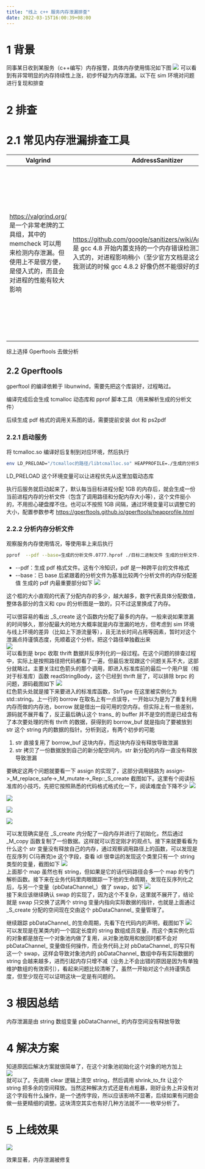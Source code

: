 ```yaml
---
title: "线上 c++ 服务内存泄漏排查"
date: 2022-03-15T16:00:39+08:00
---
```

# 1 背景
同事某日收到某服务（c++编写）内存报警，具体内存使用情况如下图
![](/blog/cpp_memory_leak/1.png)
可以看到有非常明显的内存持续性上涨，初步怀疑为内存泄漏。以下在 sim 环境对问题进行复现和排查

# 2 排查
#  2.1 常见内存泄漏排查工具
|Valgrind|AddressSanitizer|Gperftools|BCC|
|---|---|---|---|
|https://valgrind.org/ 是一个非常老牌的工具组，其中的 memcheck 可以用来检测内存泄漏。但使用上不是很方便，是侵入式的，而且会对进程的性能有较大影响|https://github.com/google/sanitizers/wiki/AddressSanitizer 是 gcc 4.8 开始内置支持的一个内存错误检测工具，仍然是侵入式的，对进程影响稍小（至少官方文档是这么说的），可惜在我测试的时候 gcc 4.8.2 好像仍然不能很好的支持|https://github.com/gperftools/gperftools 是一组高性能的支持多线程 malloc() 实现的集合，并附带了一些性能分析工具。tcmalloc 大家应该比较耳熟，前面指的就是它。同样是侵入式的，可以把它链接到项目中，复用 tcmalloc 的能力去排查内存泄漏的地方，对进程影响稍小。同理 jemalloc 也有类似的工具，用哪个都行|https://github.com/iovisor/bcc 本身是一个用于创建高效内核跟踪和操作程序的工具包，基于 eBPF 功能实现。eBPF 是在 Linux 3.15 开始出现的一个新特性 ，而 bcc 内的大部分工具（包括内存泄漏的检测）都需要 Linux 4.1 及更高版本。它最大的优点是非侵入式，同样对进程影响也较小，应该是在条件满足时的最佳使用工具。不过很遗憾，目前线上系统 linux 内核版本都是3，无法使用。eBPF 虽然诞生的很早，但是最近几年才火起来的技术，它可以实现很多非常强大并且令人兴奋的功能，以后基于它去做大规模常态化的系统监控和 debug 可能会是一个趋势|

综上选择 Gperftools 去做分析
## 2.2 Gperftools
gperftool 的编译依赖于 libunwind，需要先把这个库装好，过程略过。

编译完成后会生成 tcmalloc 动态库和 pprof 脚本工具（用来解析生成的分析文件）

后续生成 pdf 格式的调用关系图的话，需要提前安装 dot 和 ps2pdf 

### 2.2.1 启动服务
将 tcmalloc.so 编译好后复制到对应环境，然后执行
```bash
env LD_PRELOAD="/tcmalloc的路径/libtcmalloc.so" HEAPPROFILE=./生成的分析文件.hprof ./目标二进制文件
```
LD_PRELOAD 这个环境变量可以让进程优先从这里加载动态库

执行后服务就启动起来了，默认每当目标进程分配 1GB 的内存后，就会生成一份当前进程内存的分析文件（包含了调用路径和分配内存大小等），这个文件挺小的，不用担心硬盘撑不住。也可以不按照 1GB 间隔，通过环境变量可以调整它的大小，配置参数参考 https://gperftools.github.io/gperftools/heapprofile.html

### 2.2.2 分析内存分析文件
观察服务内存使用情况，等使用率上来后执行
```bash
pprof  --pdf --base=生成的分析文件.0777.hprof ./目标二进制文件 生成的分析文件.7777.hprof > heap.pdf
```
- --pdf：生成 pdf 格式文件。这有个冷知识，pdf 是一种跨平台的文件格式
- --base：已 base 后紧跟着的分析文件为基准比较两个分析文件的内存分配差值
生成的 pdf 内最重要部分如下
![](/blog/cpp_memory_leak/2.png)  

这个框的大小直观的代表了分配内存的多少，越大越多，数字代表具体分配数值，整体各部分的含义和 cpu 的分析图是一致的，只不过这里换成了内存。

可以很容易的看出 \_S_create 这个函数内分配了最多的内存。一般来说如果泄漏的时间够久，那分配最大的地方大概率就是内存泄漏的地方，但考虑到 sim 环境与线上环境的差异（比如上下游流量等），且无法长时间占用等因素，暂时对这个泄漏点持谨慎态度，先顺着这个分析。把这个路径单独截出来  
![](/blog/cpp_memory_leak/3.png)  
可以看到是 brpc 收取 thrift 数据并反序列化的一段过程。在这个问题的排查过程中，实际上是按照路径把代码都看了一遍，但最后发现跟这个问题关系不大，这部分就略过。主要关注红色箭头的那个调用，即进入标准库前的最后一个用户层（相对于标准库）函数 readStringBody，这个已经到 thrift 层了，可以排除 brpc 的问题，源码截图如下 
![](/blog/cpp_memory_leak/4.png)  
红色箭头处就是接下来要进入的标准库函数，StrType 在这里被实例化为 std::string。上一行的 borrow 在取名上有一点误导，一开始以为是为了重复利用内存而做的内存池，borrow 就是借出一段可用的空内存。但实际上有一些差别，源码就不展开看了，反正最后确认这个 trans_ 的 buffer 并不是空的而是已经含有了本次要处理的所有 thrift 的数据，获得到的 borrow_buf 就是指向了要被放到 str 这个 string 内的数据的指针。分析到这，有两个初步的可能

1. str 直接复用了 borrow_buf 这块内存，而这块内存没有释放导致泄漏
2. str 拷贝了一份数据放到自己的新分配空间内，str 新分配的内存一直没有释放导致泄漏  


要确定这两个问题就要看一下 assign 的实现了，这部分调用链路为 assign->_M_replace_safe->_M_mutate→_Rep::_S_create 截图如下。这里有个阅读标准库的小技巧，先把它按照熟悉的代码格式格式化一下，阅读难度会下降不少
![](/blog/cpp_memory_leak/5.png)  

![](/blog/cpp_memory_leak/6.png)  

![](/blog/cpp_memory_leak/7.png)  

![](/blog/cpp_memory_leak/8.png)  

可以发现确实是在 \_S_create 内分配了一段内存并进行了初始化，然后通过 \_M_copy 函数复制了一份数据。这样就可以否定刚才的观点1。接下来就要看看为什么这个 str 变量没有释放自己的内存，通过观察调用路径上的函数，可以发现是在反序列 C(马赛克)e 这个字段，查看 idl 很幸运的发现这个类里只有一个 string 类型的变量，截图如下
![](/blog/cpp_memory_leak/9.png)  
上面那个 map 虽然也有 string，但如果是它的话代码路径会多一个 map 的专门解析函数。接下来在业务代码里肉眼跟踪一下他的生命周期，发现在反序列化之后，与另一个变量（pbDataChannel_）做了 swap，如下
![](/blog/cpp_memory_leak/10.png)  
接下来应该继续确认 swap 的实现了，因为这个不复杂，这里就不展开了，结论就是 swap 只交换了这两个 string 变量内指向实际数据的指针，也就是上面通过 \_S_create 分配的空间现在交由这个 pbDataChannel_ 变量管理了。

继续跟踪 pbDataChannel_  的生命周期，先看下在代码内的声明，截图如下
![](/blog/cpp_memory_leak/11.png)  
可以发现是在某类内的一个固定长度的 string 数组成员变量，而这个类实例化后的对象都是放在一个对象池内做了复用，从对象池取用和放回时都不会对 pbDataChannel_ 变量做任何操作，而业务代码上对 pbDataChannel_ 的写只有这一个 swap，这样会导致对象池内的 pbDataChannel_ 数组中存有实际数据的 string 会越来越多，进而引起内存只增不减（业务上不会出错的原因是因为有单独维护数组的有效索引），看起来问题比较清晰了，虽然一开始对这个点持谨慎态度，但至少现在可以证明这块一定是有问题的。
# 3 根因总结
内存泄漏是由 string 数组变量 pbDataChannel_ 的内存空间没有释放导致

# 4 解决方案
知道原因后解决方案就很简单了，在这个对象池初始化这个对象的地方加上  
![](/blog/cpp_memory_leak/12.png)  
就可以了。先调用 clear 逻辑上清空 string，然后调用 shrink_to_fit 让这个 string 把多余的空间释放。当然这种解决方式还是有点粗暴，刚好业务上并没有对这个字段有什么操作，是一个透传字段，所以应该影响不显著，后续如果有问题会做一些更精细的调整。这块清空其实也有好几种方法就不一一枚举分析了。
# 5 上线效果
![](/blog/cpp_memory_leak/13.png)  

效果显著，内存泄漏被修复

